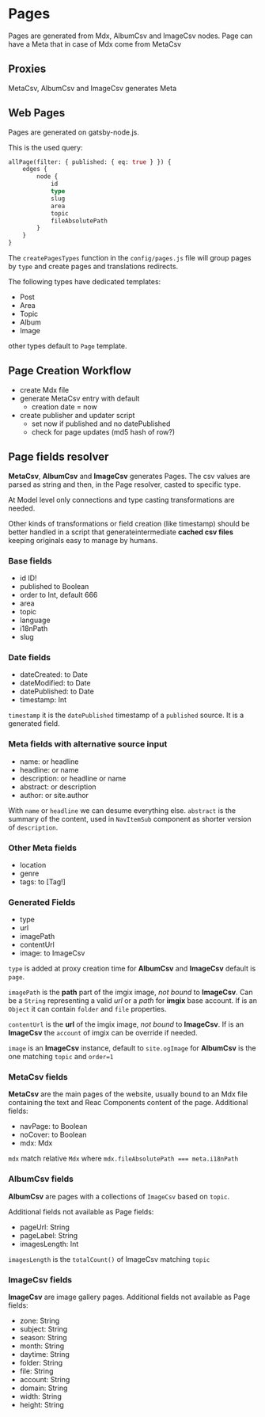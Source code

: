 # Pages

Pages are generated from Mdx, AlbumCsv and ImageCsv nodes.
Page can have a Meta that in case of Mdx come from MetaCsv

## Proxies

MetaCsv, AlbumCsv and ImageCsv generates Meta

## Web Pages

Pages are generated on gatsby-node.js.

This is the used query:

```graphql
allPage(filter: { published: { eq: true } }) {
    edges {
        node {
            id
            type
            slug
            area
            topic
            fileAbsolutePath
        }
    }
}
```

The `createPagesTypes` function in the `config/pages.js` file
will group pages by `type` and create pages and translations redirects.

The following types have dedicated templates:

- Post
- Area
- Topic
- Album
- Image

other types default to `Page` template.

## Page Creation Workflow

- create Mdx file
- generate MetaCsv entry with default
  - creation date = now
- create publisher and updater script
  - set now if published and no datePublished
  - check for page updates (md5 hash of row?)

## Page fields resolver

**MetaCsv**, **AlbumCsv** and **ImageCsv** generates Pages.
The csv values are parsed as string and then, in the Page resolver,
casted to specific type.

At Model level only connections and type casting transformations are needed.

Other kinds of transformations or field creation (like timestamp)
should be better handled in a script that
generateintermediate **cached csv files**
keeping originals easy to manage by humans.

### Base fields

- id ID!
- published to Boolean
- order to Int, default 666
- area
- topic
- language
- i18nPath
- slug

### Date fields

- dateCreated: to Date
- dateModified: to Date
- datePublished: to Date
- timestamp: Int

`timestamp` it is the `datePublished` timestamp of a `published` source.
It is a generated field.

### Meta fields with alternative source input

- name: or headline
- headline: or name
- description: or headline or name
- abstract: or description
- author: or site.author

With `name` or `headline` we can desume everything else.
`abstract` is the summary of the content,
used in `NavItemSub` component as shorter version of `description`.

### Other Meta fields

- location
- genre
- tags: to [Tag!]

### Generated Fields

- type
- url
- imagePath
- contentUrl
- image: to ImageCsv

`type` is added at proxy creation time for **AlbumCsv** and **ImageCsv**
default is `page`.

`imagePath` is the **path** part of the imgix image,
*not bound* to **ImageCsv**.
Can be a `String` representing a valid *url*
or a *path* for **imgix** base account.
If is an `Object` it can contain `folder` and `file` properties.

`contentUrl` is the **url** of the imgix image,
*not bound* to **ImageCsv**.
If is an **ImageCsv** the `account` of imgix can be override if needed.

`image` is an **ImageCsv** instance, default to `site.ogImage`
for **AlbumCsv** is the one matching `topic` and `order=1`

### MetaCsv fields

**MetaCsv** are the main pages of the website, usually bound to
an Mdx file containing the text and Reac Components content of the page.
Additional fields:

- navPage: to Boolean
- noCover: to Boolean
- mdx: Mdx

`mdx` match relative `Mdx` where `mdx.fileAbsolutePath === meta.i18nPath`

### AlbumCsv fields

**AlbumCsv** are pages with a collections of `ImageCsv` based on `topic`.

Additional fields not available as Page fields:

- pageUrl: String
- pageLabel: String
- imagesLength: Int

`imagesLength` is the `totalCount()` of ImageCsv matching `topic`

### ImageCsv fields

**ImageCsv** are image gallery pages.
Additional fields not available as Page fields:

- zone: String
- subject: String
- season: String
- month: String
- daytime: String
- folder: String
- file: String
- account: String
- domain: String
- width: String
- height: String
